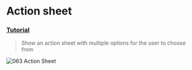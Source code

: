  # Action sheet
 ### [Tutorial](https://designcode.io/swiftui-handbook-action-sheet)
> Show an action sheet with multiple options for the user to choose from

![063 Action Sheet](https://github.com/mrgsdev/DesignCode/assets/157994617/25e6e10a-5039-4fad-a19d-67999738b25c)

 